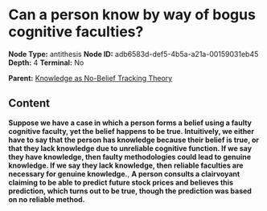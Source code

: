 # Can a person know by way of bogus cognitive faculties?

**Node Type:** antithesis
**Node ID:** adb6583d-def5-4b5a-a21a-00159031eb45
**Depth:** 4
**Terminal:** No

**Parent:** [Knowledge as No-Belief Tracking Theory](knowledge-as-no-belief-tracking-theory-synthesis-4c331db4-d170-461b-8235-d26613794630.md)

## Content

**Suppose we have a case in which a person forms a belief using a faulty cognitive faculty, yet the belief happens to be true. Intuitively, we either have to say that the person has knowledge because their belief is true, or that they lack knowledge due to unreliable cognitive function. If we say they have knowledge, then faulty methodologies could lead to genuine knowledge. If we say they lack knowledge, then reliable faculties are necessary for genuine knowledge.**, **A person consults a clairvoyant claiming to be able to predict future stock prices and believes this prediction, which turns out to be true, though the prediction was based on no reliable method.**
